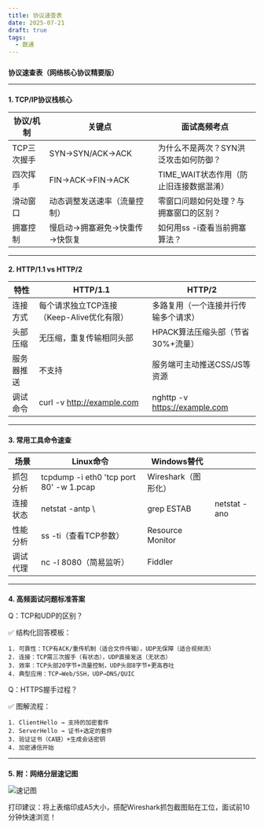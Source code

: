```yaml
---
title: 协议速查表
date: 2025-07-21
draft: true
tags:
  - 数通
---
```

### 

**协议速查表（网络核心协议精要版）**

______  

#### 

**1. TCP/IP协议栈核心**

|协议/机制|关键点|面试高频考点|
|---|---|---|
|TCP三次握手|SYN→SYN/ACK→ACK|为什么不是两次？SYN洪泛攻击如何防御？|
|四次挥手|FIN→ACK→FIN→ACK|TIME_WAIT状态作用（防止旧连接数据混淆）|
|滑动窗口|动态调整发送速率（流量控制）|零窗口问题如何处理？与拥塞窗口的区别？|
|拥塞控制|慢启动→拥塞避免→快重传→快恢复|如何用ss -i查看当前拥塞算法？|

______  

#### 

**2. HTTP/1.1 vs HTTP/2**

|特性|HTTP/1.1|HTTP/2|
|---|---|---|
|连接方式|每个请求独立TCP连接（Keep-Alive优化有限）|多路复用（一个连接并行传输多个请求）|
|头部压缩|无压缩，重复传输相同头部|HPACK算法压缩头部（节省30%+流量）|
|服务器推送|不支持|服务端可主动推送CSS/JS等资源|
|调试命令|curl -v http://example.com|nghttp -v https://example.com|

______  

#### 

**3. 常用工具命令速查**

| 场景   | Linux命令                                 | Windows替代        |              |
| ---- | --------------------------------------- | ---------------- | ------------ |
| 抓包分析 | tcpdump -i eth0 'tcp port 80' -w 1.pcap | Wireshark（图形化）   |              |
| 连接状态 | netstat -antp \\                        | grep ESTAB       | netstat -ano |
| 性能分析 | ss -ti（查看TCP参数）                         | Resource Monitor |              |
| 调试代理 | nc -l 8080（简易监听）                        | Fiddler          |              |

______  

#### 

**4. 高频面试问题标准答案**

Q：TCP和UDP的区别？

✅ 结构化回答模板：

```
1. 可靠性：TCP有ACK/重传机制（适合文件传输），UDP无保障（适合视频流）  
2. 连接：TCP需三次握手（有状态），UDP直接发送（无状态）  
3. 效率：TCP头部20字节+流量控制，UDP头部8字节+更高吞吐  
4. 典型应用：TCP→Web/SSH，UDP→DNS/QUIC  

```

Q：HTTPS握手过程？

✅ 图解流程：

```
1. ClientHello → 支持的加密套件  
2. ServerHello → 证书+选定的套件  
3. 验证证书（CA链）+生成会话密钥  
4. 加密通信开始  

```

______  

#### 

**5. 附：网络分层速记图**

![速记图](../../../images/network/网络分层速记图.jpeg)

打印建议：将上表缩印成A5大小，搭配Wireshark抓包截图贴在工位，面试前10分钟快速浏览！